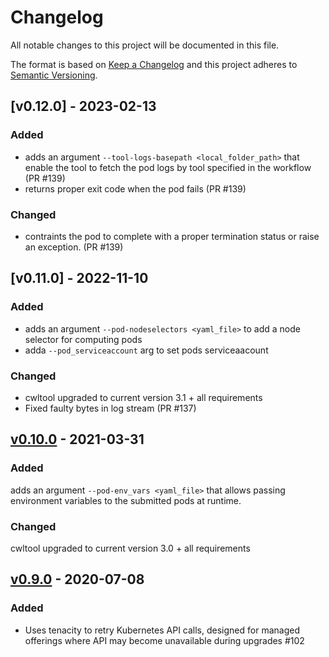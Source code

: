 # Changelog

All notable changes to this project will be documented in this file.

The format is based on [Keep a Changelog](http://keepachangelog.com/en/1.0.0/)
and this project adheres to [Semantic Versioning](http://semver.org/spec/v2.0.0.html).

## [v0.12.0] - 2023-02-13

### Added

- adds an argument `--tool-logs-basepath <local_folder_path>` that enable the tool to fetch the pod logs by tool specified in the workflow (PR #139)
- returns proper exit code when the pod fails (PR #139)

### Changed

- contraints the pod to complete with a proper termination status or raise an exception. (PR #139)

## [v0.11.0] - 2022-11-10

### Added

- adds an argument `--pod-nodeselectors <yaml_file>` to add a node selector for computing pods
- adda `--pod_serviceaccount` arg to set pods serviceaacount 

### Changed

- cwltool upgraded to current version 3.1 + all requirements
- Fixed faulty bytes in log stream (PR #137)

## [v0.10.0] - 2021-03-31

### Added

adds an argument `--pod-env_vars <yaml_file>` that allows passing environment variables to the submitted pods at runtime.

### Changed

cwltool upgraded to current version 3.0 + all requirements

## [v0.9.0] - 2020-07-08

### Added
- Uses tenacity to retry Kubernetes API calls, designed for managed offerings where API may become unavailable during upgrades #102

[Unreleased]: <https://github.com/Duke-GCB/calrissian/compare/master...dev>
[v0.10.0]: <https://github.com/Duke-GCB/calrissian/compare/0.9.0...0.10.0>
[v0.9.0]: <https://github.com/Duke-GCB/calrissian/compare/0.8.0...0.9.0>
